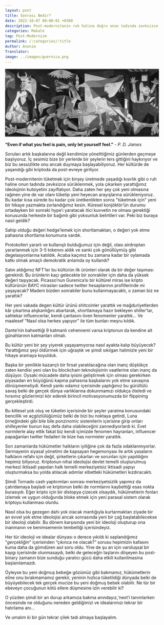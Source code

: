 ```yaml
---
layout: post
title: Sonrası Nedir?
date: 2022-10-07 00:00:01 +0300
description: Post-modernitenin ruh haline doğru onun tadında zevksizce sürüklenmek yola çıkarken yarattığımız ideolojinin kutsiyetini zayıflatıyor. Daha zaten her şey çok yeni olmasına rağmen yine de var olanı tüketip yeni heyecan arayışlarına sürükleniyoruz.
categories: Makale
tag: Post-Modernizm
permalink: /:categories/:title
Author: Anonim
Translator:
image: ../images/guernica.png
---
```


![image](../images/guernica.png)

**“Even if what you feel is pain, only let yourself feel.”** _- P. D. James_

Soruları artık başkalarına değil kendimize  yönelttiğimiz günlerden geçmeye başlıyoruz.  İç sesimiz bize bir yerlerde bir şeylerin ters gittiğini haykırıyor ve biz bu sessizlikte onu ancak duymaya başlayabiliyoruz. Her kültürde de yaşandığı gibi kriptoda da post-evreye giriliyor.

Post-modernitenin tüketmek için birşey üretmede yaşadığı kısırlık gibi o ruh haline onun tadında zevksizce sürüklenmek, yola çıkarken yarattığımız ideolojinin kutsiyetini zayıflatıyor. Daha zaten her şey çok yeni olmasına rağmen yine de var olanı tüketip yeni heyecan arayışlarına sürükleniyoruz. Bu kadar kısa sürede bu kadar çok üretkenlikten sonra "tüketmek için" yeni bir hikaye yazmakta zorlandığımız kesin. Küresel konjöktör’ün durumu ortadayken bir sonraki hype’ı yaratacak itici kuvvetin ne olması gerektiği konusunda herkeste bir bağımlı gibi yoksunluk belirtileri var. Peki biz buraya nasıl geldik?

Sahip olduğu değeri hedge’lemek için shortlamaktan, o değeri yok etme pahasına shortlama konumuna vardık.

Protokolleri yararlı ve kullanışlı bulduğumuz için değil, olası airdroptan yararlanmak için 3-5 tokenını aldık ve sanki çok gönüllüymüş gibi degelasyonlarına katıldık. Acaba kaçımız bu zamana kadar bir oylamada katkı olmak amaçlı demokratik anlamda oy kullandı?

Satın aldığımız NFT’ler bu kültürün ilk ürünleri olarak da bir değer taşıması gerekirdi. Bu ürünlerin kaçı gelecekte bir sonrakiler için daha da yüksek değeri taşıyacak. Picasso’nun Gurenica’sı bir kültürel miras ise kripto kültürünün BAYC mirasları sadece twitter hesaplarının profillerinde mi yaşayacak? Madem bizden sonrakiler bunu kullanmayacaktı, o zaman biz ne yarattık?

Her yeni vakada degen kültür ürünü shitcoinler yarattık ve mağduriyetlerden kâr çıkartma alışkanlığını abartarak, shortlamaya hazır bekleyen shiller'lar, sahtekar influencerlar, kendi çantasını öven fenomenler yarattık… Ve maalesef "Nasıl olsa herkes yapıyor" ile tüm bunları meşru kıldık.

Dante’nin bahsettiği 9 katmanlı cehennemi varsa kriptonun da kendine ait günahlarının katmanları olmalı.

Bu kültür yeni bir şey yiyerek yaşayamıyorsa nasıl ayakta kalıp büyüyecek?Yarattığımız şeyi öldürmek için uğraştık ve şimdi sıkılgan halimizle yeni bir hikaye aramaya koyulduk.

Başka bir yenilikle kazançlı bir fırsat yaratılacağına olan inanç düştükçe zaten kendisi yeni olan bu blockchain teknolojisinin vaatlerine olan inanç da düşüyor. Oysaki mücadele daha iyisini geliştirmek için olması gerekirken piyasadan en büyüğünü kapma pahasına başkalarını yok etme savaşına dönüşmemeliydi. Kendi yankı odamız içerisinde yaptığımız bu gürültülü savaş belki de gerçek dünya varlıklarına dokunmamızı oldukça öteledi ve hırsımız gözlerimizi kör ederek  birincil motivasyonumuzda bir flippining gerçekleştirdi.

Bu kitlesel yok oluş ve tüketim içerisinde bir şeyler yaratma konusundaki bencillik ve açgözlülüğümüz belki de bizi bu noktaya getirdi,
Luna örneğindeki gibi bile bile  ponzinomic sistemlerin içerisine girip onları shilleyenler bunun kaç defa daha olabileceğini zannediyorlardı ki. Evet normilerle alay ettik fakat biz kendi içimizde fenomen hayranları, influencer papağanları twitter fedaileri ile bize has normieler yarattık.

Son zamanlarda hükümetler halkların iyiliğine çok da fazla odaklanmıyorlar. Sermayenin siyasal yönetimi de kapsayan hegemonyası ile artık yasaların halkların refahı için değil, şirketlerin çıkarları ve sorunları için yapıldığını hepimiz biliyoruz. Kriptonun nihai ideolojisi devlet temelli oluşturulmuş merkezi iktisadi yapıdan halk temelli merkeziyetsiz iktisadi yapıyı oluşturmaksa bu yolda atılacak adımlar elbetteki hükümetleri kızdıracaktı.

Şimdi Tornado cash yaptırımları sonrası merkeziyetsizlik yapımız da çatırdamaya başladı ve kriptonun belki de normlarını kaybettiği esas nokta burasıydı. Eğer kripto için bir distopya çizecek olsaydık, hükümetlerin fonları izlemek ve uygun olduğunda bloke etmek için yeni parasal sistem olarak kriptoyu kullanması olurdu. 

Nasıl olsa bu gezegen dahi yok olacak mantığıyla kurtarmaktan ziyade bir an evvel yok etme ideolojisi ancak sonrasında yeni bir çağ başlatabilecekse bir ideoloji olabilir. Bu dönem karşısında yeni bir ideoloji oluşturup ona inanmanın ve benimsemenin tembelliği içerisindeyiz.

Her tür ideoloji ve idealar dünyası o derece yıkıldı ki saplandığımız "_gerçekliğin_" içerisinden “çıkınca ne olacak?” sorusu hepimizin kafasını kuma daha da gömdüren asıl soru oldu. Yine de şu an için varoluşsal bir kaygı içerisinde olunmasaydı, belki de geleceğin taşlarını döşeyen bu post-binary zamanın bize sunduğu yaratıcı gücü  daha etkili kullanilmasina başlanılamazdı.

Öyleyse bu yeni doğmuş bebeğe gözümüz gibi bakmamız, hükümetlerin eline onu bırakmamamız gerekir, yeninin hızlıca tüketildiği dünyada belki de büyüyebilecek tek gerçek mucize bu yeni doğmuş bebek olabilir. Ne tür bir ebeveyn çocuğunun kötü ellere düşmesine izin verebilir ki?

O yüzden şimdi bir an durup arkamıza bakma anındayız,‘next’i tanımlarken öncesinde ne olduğunu nereden geldiğimizi ve idealarımızı tekrar bir hatırlama anı...

Ve umalım ki bir gün tekrar çilek tadı almaya başlayalım.
